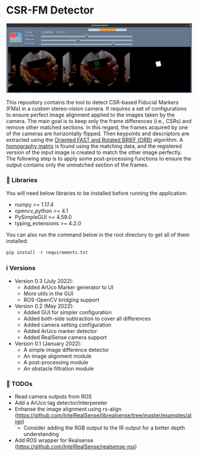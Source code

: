 # CSR-FM Detector

![CSR-FM](gui.png "CSR-FM")

This repository contains the tool to detect CSR-based Fiducial Markers (FMs) in a custom stereo-vision camera. It requires a set of configurations to ensure perfect image alignment applied to the images taken by the camera. The main goal is to keep only the frame differences (i.e., CSRs) and remove other matched sections. In this regard, the frames acquired by one of the cameras are horizontally flipped. Then keypoints and descriptors are extracted using the [Oriented FAST and Rotated BRIEF (ORB)](https://docs.opencv.org/4.x/d1/d89/tutorial_py_orb.html "Oriented FAST and Rotated BRIEF (ORB)") algorithm. A [homography matrix](https://docs.opencv.org/4.x/d1/de0/tutorial_py_feature_homography.html "homography matrix") is found using the matching data, and the registered version of the input image is created to match the other image perfectly. The following step is to apply some post-processing functions to ensure the output contains only the unmatched section of the frames.

### 🚀 Libraries

You will need below libraries to be installed before running the application:

- numpy >= 1.17.4
- opencv_python >= 4.1
- PySimpleGUI >= 4.59.0
- typing_extensions >= 4.2.0

You can also run the command below in the root directory to get all of them installed:

```python
pip install -r requirements.txt
```

### ℹ️ Versions

- Version 0.3 (July 2022):
    - Added ArUco Marker generator to UI
    - More utils in the GUI
    - ROS-OpenCV bridging support
- Version 0.2 (May 2022):
    - Added GUI for simpler configuration
    - Added both-side subtraction to cover all differences
    - Added camera setting configuration
    - Added ArUco marker detector
    - Added RealSense camera support
- Version 0.1 (January 2022):
    - A simple image difference detector
    - An image alignment module
    - A post-processing module
    - An obstacle filtration module

### 📝 TODOs

- Read camera outputs from ROS
- Add a ArUco tag detector/interpereter
- Enhanse the image alignment using rs-align (https://github.com/IntelRealSense/librealsense/tree/master/examples/align)
    - Consider adding the RGB output to the IR output for a better depth understanding
- Add ROS wrapper for Realsense (https://github.com/IntelRealSense/realsense-ros)